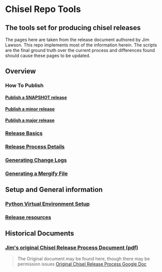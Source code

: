 # Chisel Repo Tools

## The tools set for producing chisel releases

The pages here are taken from the release document authored by Jim Lawson. This repo implements most of the information
herein. The scripts are the final ground truth over the current process and differences found should cause these pages
to be updated.

## Overview

### How To Publish

#### [Publish a SNAPSHOT release](publish_snapshots.md)

#### [Publish a minor release](publish_minor_release.md)

#### [Publish a major release](publish_major_release.md)

### [Release Basics](release_basics.md)

### [Release Process Details](release_process_details.md)

### [Generating Change Logs](generate_changelog.md)

### [Generating a Mergify File](generate_mergify.md)

## Setup and General information

### [Python Virtual Environment Setup](python_venv_setup.md)

### [Release resources](resources.md)

## Historical Documents

### [Jim's original Chisel Release Process Document (pdf)](pdfs/ChiselReleaseProcess.pdf)

> The Original document may be found here, though there may be permission issues
[Original Chisel Release Process Google Doc](https://docs.google.com/document/d/1Q-sAMiSzmoTC5L4IZYy5u7wYz-LW2gZCUFjmhM_CBPY/edit?ts=5efa6336#)
